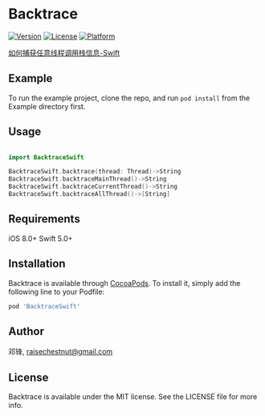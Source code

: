 # Backtrace

[![Version](https://img.shields.io/cocoapods/v/BacktraceSwift.svg?style=flat)](https://cocoapods.org/pods/BacktraceSwift)
[![License](https://img.shields.io/cocoapods/l/BacktraceSwift.svg?style=flat)](https://cocoapods.org/pods/BacktraceSwift)
[![Platform](https://img.shields.io/cocoapods/p/BacktraceSwift.svg?style=flat)](https://cocoapods.org/pods/BacktraceSwift)



[如何捕获任意线程调用栈信息-Swift](https://juejin.im/post/5ed3dfd06fb9a047f0126ceb)

## Example

To run the example project, clone the repo, and run `pod install` from the Example directory first.

## Usage

```swift 

import BacktraceSwift

BacktraceSwift.backtrace(thread: Thread)->String
BacktraceSwift.backtraceMainThread()->String
BacktraceSwift.backtraceCurrentThread()->String
BacktraceSwift.backtraceAllThread()->[String]
```

## Requirements

iOS  8.0+
Swift 5.0+

## Installation

Backtrace is available through [CocoaPods](https://cocoapods.org). To install
it, simply add the following line to your Podfile:

```ruby
pod 'BacktraceSwift'
```

## Author

邓锋, raisechestnut@gmail.com

## License

Backtrace is available under the MIT license. See the LICENSE file for more info.
